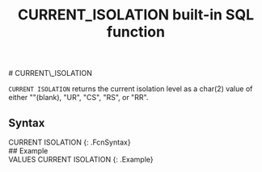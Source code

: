 ﻿---
title: CURRENT_ISOLATION built-in SQL function
summary: Built-in SQL function that returns the current isolation level.
keywords:
toc: false
product: all
sidebar:  sqlref_sidebar
permalink: sqlref_builtinfcns_currentisolation.html
folder: SQLReference/BuiltInFcns
---
<div class="TopicContent" data-swiftype-index="true" markdown="1">
# CURRENT\_ISOLATION

`CURRENT ISOLATION` returns the current isolation level as a char(2)
value of either \"\"(blank), \"UR\", \"CS\", \"RS\", or \"RR\".

## Syntax

<div class="fcnWrapperWide" markdown="1">
    CURRENT ISOLATION
{: .FcnSyntax}

</div>
## Example

<div class="preWrapper" markdown="1">
    VALUES CURRENT ISOLATION
{: .Example}

</div>
</div>

 </section>
